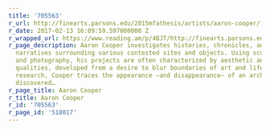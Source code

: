 ```yaml
---
title: '705563'
r_url: http://finearts.parsons.edu/2015mfathesis/artists/aaron-cooper/
r_date: 2017-02-13 16:09:59.597000000 Z
r_wrapped_url: https://www.reading.am/p/4BJT/http://finearts.parsons.edu/2015mfathesis/artists/aaron-cooper/
r_page_description: Aaron Cooper investigates histories, chronicles, and possible
  narratives surrounding various contested sites and objects. Using sculpture, installation,
  and photography, his projects are often characterized by aesthetic and discursive
  qualities, developed from a desire to blur boundaries of art and life. In his current
  research, Cooper traces the appearance –and disappearance– of an archaic sculpture
  discovered…
r_page_title: Aaron Cooper
r_title: Aaron Cooper
r_id: '705563'
r_page_id: '518017'
---
```


